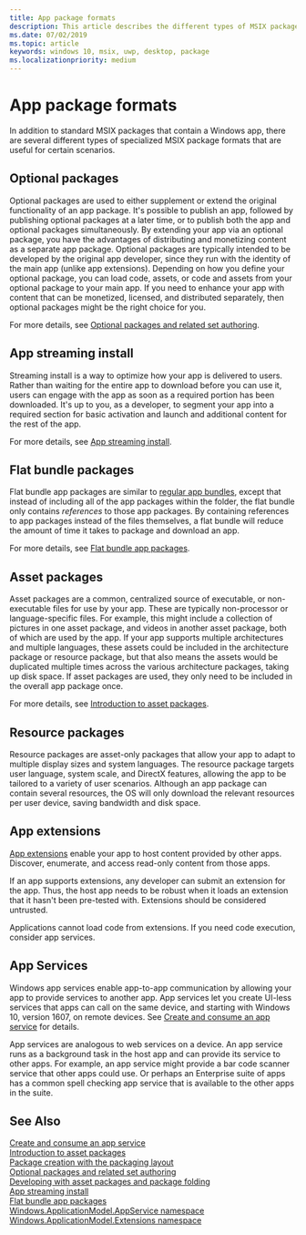 ```yaml
---
title: App package formats
description: This article describes the different types of MSIX package formats that are useful for certain scenarios.
ms.date: 07/02/2019
ms.topic: article
keywords: windows 10, msix, uwp, desktop, package
ms.localizationpriority: medium
---
```


# App package formats

In addition to standard MSIX packages that contain a Windows app, there are several different types of specialized MSIX package formats that are useful for certain scenarios.

## Optional packages

Optional packages are used to either supplement or extend the original functionality of an app package. It's possible to publish an app, followed by publishing optional packages at a later time, or to publish both the app and optional packages simultaneously. By extending your app via an optional package, you have the advantages of distributing and monetizing content as a separate app package. Optional packages are typically intended to be developed by the original app developer, since they run with the identity of the main app (unlike app extensions). Depending on how you define your optional package, you can load code, assets, or code and assets from your optional package to your main app. If you need to enhance your app with content that can be monetized, licensed, and distributed separately, then optional packages might be the right choice for you. 

For more details, see [Optional packages and related set authoring](optional-packages.md).

## App streaming install

Streaming install is a way to optimize how your app is delivered to users. Rather than waiting for the entire app to download before you can use it, users can engage with the app as soon as a required portion has been downloaded. It's up to you, as a developer, to segment your app into a required section for basic activation and launch and additional content for the rest of the app. 

For more details, see [App streaming install](streaming-install.md).

## Flat bundle packages

Flat bundle app packages are similar to [regular app bundles](packaging-uwp-apps.md#types-of-app-packages), except that instead of including all of the app packages within the folder, the flat bundle only contains *references* to those app packages. By containing references to app packages instead of the files themselves, a flat bundle will reduce the amount of time it takes to package and download an app.

For more details, see [Flat bundle app packages](flat-bundles.md).

## Asset packages

Asset packages are a common, centralized source of executable, or non-executable files for use by your app. These are typically non-processor or language-specific files. For example, this might include a collection of pictures in one asset package, and videos in another asset package, both of which are used by the app. If your app supports multiple architectures and multiple languages, these assets could be included in the architecture package or resource package, but that also means the assets would be duplicated multiple times across the various architecture packages, taking up disk space. If asset packages are used, they only need to be included in the overall app package once. 

For more details, see [Introduction to asset packages](asset-packages.md).

## Resource packages

Resource packages are asset-only packages that allow your app to adapt to multiple display sizes and system languages. The resource package targets user language, system scale, and DirectX features, allowing the app to be tailored to a variety of user scenarios. Although an app package can contain several resources, the OS will only download the relevant resources per user device, saving bandwidth and disk space.

## App extensions

[App extensions](https://docs.microsoft.com/uwp/api/windows.applicationmodel.appextensions) enable your app to host content provided by other apps. Discover, enumerate, and access read-only content from those apps.

If an app supports extensions, any developer can submit an extension for the app. Thus, the host app needs to be robust when it loads an extension that it hasn't been pre-tested with. Extensions should be considered untrusted.

Applications cannot load code from extensions. If you need code execution, consider app services.

## App Services

Windows app services enable app-to-app communication by allowing your app to provide services to another app. App services let you create UI-less services that apps can call on the same device, and starting with Windows 10, version 1607, on remote devices. See [Create and consume an app service](https://docs.microsoft.com/windows/uwp/launch-resume/how-to-create-and-consume-an-app-service) for details.

App services are analogous to web services on a device. An app service runs as a background task in the host app and can provide its service to other apps. For example, an app service might provide a bar code scanner service that other apps could use. Or perhaps an Enterprise suite of apps has a common spell checking app service that is available to the other apps in the suite.

## See Also

[Create and consume an app service](https://docs.microsoft.com/windows/uwp/launch-resume/how-to-create-and-consume-an-app-service)  
[Introduction to asset packages](asset-packages.md)  
[Package creation with the packaging layout](packaging-layout.md)  
[Optional packages and related set authoring](optional-packages.md)  
[Developing with asset packages and package folding](package-folding.md)  
[App streaming install](streaming-install.md)  
[Flat bundle app packages](flat-bundles.md)  
[Windows.ApplicationModel.AppService namespace](https://docs.microsoft.com/uwp/api/Windows.ApplicationModel.AppService)  
[Windows.ApplicationModel.Extensions namespace](https://docs.microsoft.com/uwp/api/windows.applicationmodel.appextensions)  
